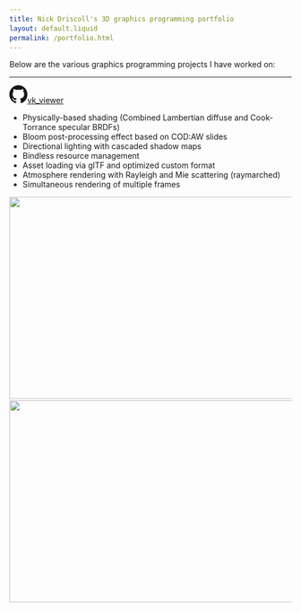 ```yaml
---
title: Nick Driscoll's 3D graphics programming portfolio
layout: default.liquid
permalink: /portfolio.html
---
```


Below are the various graphics programming projects I have worked on:

---

<div class="project-title">
	<a href="https://github.com/NickDriscoll/vk_viewer">
		<img src="/images/github_icon.png" width="32" height="32"></img>vk_viewer
	</a>
</div>

- Physically-based shading (Combined Lambertian diffuse and Cook-Torrance specular BRDFs)
- Bloom post-processing effect based on COD:AW slides
- Directional lighting with cascaded shadow maps
- Bindless resource management
- Asset loading via glTF and optimized custom format
- Atmosphere rendering with Rayleigh and Mie scattering (raymarched)
- Simultaneous rendering of multiple frames


<image src="/images/vk2.png" width=640 height=360></image>
<image src="/images/vk1.png" width=640 height=360></image>


